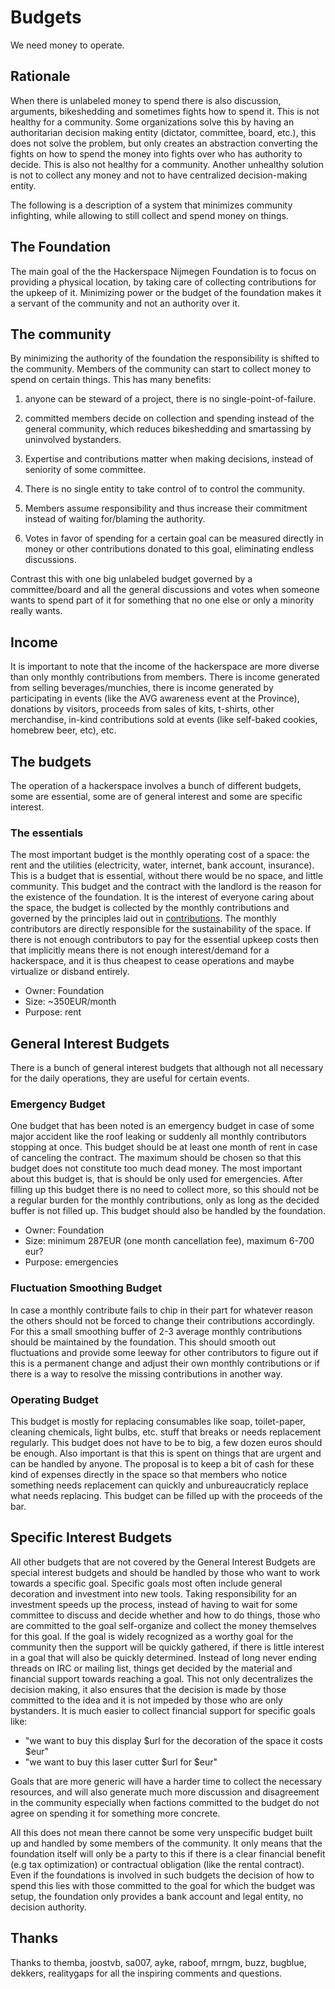 # Budgets

We need money to operate.

## Rationale

When there is unlabeled money to spend there is also discussion,
arguments, bikeshedding and sometimes fights how to spend it. This is
not healthy for a community. Some organizations solve this by having
an authoritarian decision making entity (dictator, committee, board,
etc.), this does not solve the problem, but only creates an
abstraction converting the fights on how to spend the money into
fights over who has authority to decide. This is also not healthy for
a community. Another unhealthy solution is not to collect any money
and not to have centralized decision-making entity.

The following is a description of a system that minimizes community
infighting, while allowing to still collect and spend money on things.

## The Foundation

The main goal of the the Hackerspace Nijmegen Foundation is to focus
on providing a physical location, by taking care of collecting
contributions for the upkeep of it. Minimizing power or the budget of
the foundation makes it a servant of the community and not an
authority over it.

## The community

By minimizing the authority of the foundation the responsibility is
shifted to the community. Members of the community can start to
collect money to spend on certain things. This has many benefits:

  1. anyone can be steward of a project, there is no
     single-point-of-failure.

  2. committed members decide on collection and spending instead of
     the general community, which reduces bikeshedding and smartassing
     by uninvolved bystanders.

  3. Expertise and contributions matter when making decisions, instead
     of seniority of some committee.

  4. There is no single entity to take control of to control the
     community.

  5. Members assume responsibility and thus increase their commitment
     instead of waiting for/blaming the authority.

  6. Votes in favor of spending for a certain goal can be measured
     directly in money or other contributions donated to this goal,
     eliminating endless discussions.

Contrast this with one big unlabeled budget governed by a
committee/board and all the general discussions and votes when someone
wants to spend part of it for something that no one else or only a
minority really wants.

## Income

It is important to note that the income of the hackerspace are more
diverse than only monthly contributions from members. There is income
generated from selling beverages/munchies, there is income generated
by participating in events (like the AVG awareness event at the
Province), donations by visitors, proceeds from sales of kits,
t-shirts, other merchandise, in-kind contributions sold at events
(like self-baked cookies, homebrew beer, etc), etc.

## The budgets

The operation of a hackerspace involves a bunch of different budgets,
some are essential, some are of general interest and some are specific
interest.

### The essentials

The most important budget is the monthly operating cost of a space:
the rent and the utilities (electricity, water, internet, bank account,
insurance). This is a budget that is essential, without there would be
no space, and little community. This budget and the contract with the
landlord is the reason for the existence of the foundation. It is the
interest of everyone caring about the space, the budget is collected
by the monthly contributions and governed by the principles laid out
in [contributions](contributions). The monthly contributors are
directly responsible for the sustainability of the space. If there is
not enough contributors to pay for the essential upkeep costs then
that implicitly means there is not enough interest/demand for a
hackerspace, and it is thus cheapest to cease operations and maybe
virtualize or disband entirely.

 - Owner: Foundation
 - Size: ~350EUR/month
 - Purpose: rent

## General Interest Budgets

There is a bunch of general interest budgets that although not all
necessary for the daily operations, they are useful for certain
events.

### Emergency Budget

One budget that has been noted is an emergency budget in case of some
major accident like the roof leaking or suddenly all monthly
contributors stopping at once. This budget should be at least one
month of rent in case of canceling the contract. The maximum should
be chosen so that this budget does not constitute too much dead
money. The most important about this budget is, that is should be only
used for emergencies. After filling up this budget there is no need to
collect more, so this should not be a regular burden for the monthly
contributions, only as long as the decided buffer is not filled
up. This budget should also be handled by the foundation.

  - Owner: Foundation
  - Size: minimum 287EUR (one month cancellation fee), maximum 6-700 eur?
  - Purpose: emergencies

### Fluctuation Smoothing Budget

In case a monthly contribute fails to chip in their part for whatever
reason the others should not be forced to change their contributions
accordingly. For this a small smoothing buffer of 2-3 average monthly
contributions should be maintained by the foundation. This should
smooth out fluctuations and provide some leeway for other contributors
to figure out if this is a permanent change and adjust their own
monthly contributions or if there is a way to resolve the missing
contributions in another way.

### Operating Budget

This budget is mostly for replacing consumables like soap,
toilet-paper, cleaning chemicals, light bulbs, etc. stuff that breaks
or needs replacement regularly. This budget does not have to be to
big, a few dozen euros should be enough. Also important is that this
is spent on things that are urgent and can be handled by anyone. The
proposal is to keep a bit of cash for these kind of expenses directly
in the space so that members who notice something needs replacement
can quickly and unbureaucraticly replace what needs replacing. This
budget can be filled up with the proceeds of the bar.

## Specific Interest Budgets

All other budgets that are not covered by the General Interest Budgets
are special interest budgets and should be handled by those who want
to work towards a specific goal. Specific goals most often include
general decoration and investment into new tools. Taking
responsibility for an investment speeds up the process, instead of
having to wait for some committee to discuss and decide whether and
how to do things, those who are committed to the goal self-organize
and collect the money themselves for this goal. If the goal is widely
recognized as a worthy goal for the community then the support will be
quickly gathered, if there is little interest in a goal that will also
be quickly determined. Instead of long never ending threads on IRC or
mailing list, things get decided by the material and financial support
towards reaching a goal. This not only decentralizes the decision
making, it also ensures that the decision is made by those committed to
the idea and it is not impeded by those who are only bystanders. It is
much easier to collect financial support for specific goals like:

  - "we want to buy this display $url for the decoration of the space it costs $eur"
  - "we want to buy this laser cutter $url for $eur"

Goals that are more generic will have a harder time to collect the
necessary resources, and will also generate much more discussion and
disagreement in the community especially when factions committed to
the budget do not agree on spending it for something more concrete.

All this does not mean there cannot be some very unspecific budget
built up and handled by some members of the community. It only means
that the foundation itself will only be a party to this if there is a
clear financial benefit (e.g tax optimization) or contractual
obligation (like the rental contract). Even if the foundations is
involved in such budgets the decision of how to spend this lies with
those committed to the goal for which the budget was setup, the
foundation only provides a bank account and legal entity, no decision
authority.

## Thanks

Thanks to themba, joostvb, sa007, ayke, raboof, mrngm, buzz, bugblue,
dekkers, realitygaps for all the inspiring comments and questions.

